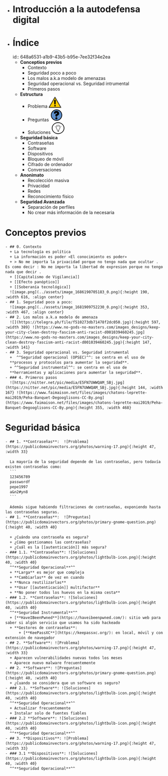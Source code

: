 - # Introducción a la autodefensa digital
- # Índice
  id:: 648a6531-a1b9-43b5-b95e-7ee32f34e2ea
	- **Conceptios previos**
	  + Contexto
	  + Seguridad poco a poco
	  + Los malos a.k.a modelo de amenazas
	  + Seguridad operacional vs. Seguridad intrumental
	  + Primeros pasos
	- **Estructura**
	  + Problema ![warning.png](../assets/warning_1686942075028_0.png)
	  + Preguntas ![question.png](../assets/question_1686942044135_0.png)
	  + Soluciones ![lightbulb.png](../assets/lightbulb_1686942086742_0.png)
	- **Seguridad básica**
	  + Contraseñas
	  + Software
	  + Dispositivos
	  + Bloqueo de móvil
	  + Cifrado de ordenador
	  + Conversaciones
	- **Anonimato**
	  + Recolección masiva
	  + Privacidad
	  + Redes
	  + Reconocimiento físico
	- **Seguridad Avanzada**
	  + Separación de perfiles
	  + No crear más información de la necesaria
# Conceptos previos
	- ## 0. Contexto
	  + La tecnología es política
	  + La información es poder «El conocimiento es poder»
	  + > No me importa la privacidad porque no tengo nada que ocultar .         Es como decir : No me importa la libertad de expresion porque no tengo nada que decir .
	  + [[Capitalismo de Vigilancia]]
	  + [[Efecto panóptico]]
	  + [[Soberanía tecnológica]]
	  ![image.png](../assets/image_1686190705183_0.png){:height 190, :width 616, :align center}
	- ## 1. Seguridad poco a poco:
	  ![image.png](../assets/image_1681909752230_0.png){:height 353, :width 467, :align center}
	- ## 2. Los malos a.k.a modelo de amenaza
	  ![](https://telegra.ph/file/f510273db71478f2dc050.jpg){:height 597, :width 389} ![https://www.no-gods-no-masters.com/images_designs/keep-your-city-clean-destroy-fascism-anti-racist-d001039460245.jpg](https://www.no-gods-no-masters.com/images_designs/keep-your-city-clean-destroy-fascism-anti-racist-d001039460245.jpg){:height 147, :width 141}
	- ## 3. Seguridad operacional vs. Seguridad intrumental
	  +  ^^Seguridad operacional (OPSEC)^^: se centra en el uso de 
	  **procesos y protocolos para aumentar la seguridad**. 
	  + ^^Seguridad instrumental^^: se centra en el uso de
	  **herramientas y aplicaciones para aumentar la seguridad**.
	- ### 4. Primeros pasos
	  ![https://nitter.net/pic/media/E5FN7UWWQAM_SBj.jpg](https://nitter.net/pic/media/E5FN7UWWQAM_SBj.jpg){:height 144, :width 167} ![https://www.faimaison.net/files/images/chatons-leprette-mai2019/Peha-Banquet-Degooglisons-CC-By.png](https://www.faimaison.net/files/images/chatons-leprette-mai2019/Peha-Banquet-Degooglisons-CC-By.png){:height 355, :width 468}
# Seguridad básica
	- ## 1. **Contraseñas**:  ![Problema](https://publicdomainvectors.org/photos/warning-17.png){:height 47, :width 33}
	  
	  La mayoría de la seguridad depende de las contraseñas, pero todavía existen contraseñas como:
	  ```
	  123456789
	  passwordf
	  pepe1997
	  a&n2#yn8
	  ```
	  
	  Además sigue habiendo filtraciones de contraseñas, exponiendo hasta las contraseñas seguras.
	- ## 1. **Contraseñas**:  ![Preguntas](https://publicdomainvectors.org/photos/primary-gnome-question.png){:height 40, :width 40}
	  
	  + ¿Cuándo una contraseña es segura?
	  + ¿Cómo gestionamos las contraseñas?
	  + ¿Cuál es la [[autenticación]] más segura?
	- ### 1.1. **Contraseñas**: ![Soluciones](https://publicdomainvectors.org/photos/lightbulb-icon.png){:height 40, :width 40} 
	  ^^**Seguridad Operacional**^^
	  + **Larga** es mejor que compleja
	  + **Cambiarlas** de vez en cuando
	  + **Nunca reutilizarlas**
	  + **Usar [[autenticación]] multifactor**
	  + **No poner todos los huevos en la misma cesta**
	- ### 1.2. **Contraseñas**: ![Soluciones](https://publicdomainvectors.org/photos/lightbulb-icon.png){:height 40, :width 40}
	  ^^**Seguridad Instrumental**^^
	  + [**HaveIBeenPwned**](https://haveibeenpwned.com/): sitio web para saber si algún servicio que usamos ha sido hackeado
	  + **Gestores de contraseñas**:
	      + [**KeePassXC**](https://keepassxc.org/): en local, móvil y con extensión de navegador
	- ## 2. **Software**: ![Problema](https://publicdomainvectors.org/photos/warning-17.png){:height 47, :width 33}
	  + Aparecen vulnerabilidades nuevas todos los meses
	  + Aparece nuevo malware frecuentemente
	- ## 2. **Software**: ![Preguntas](https://publicdomainvectors.org/photos/primary-gnome-question.png){:height 40, :width 40}
	  + ¿Cuando se considera que un software es seguro?
	- ### 2.1. **Software**: ![Soluciones](https://publicdomainvectors.org/photos/lightbulb-icon.png){:height 40, :width 40}
	  ^^**Seguridad Operacional**^^
	  + Actualizar frecuentemente
	  + Instalar solo de fuentes fiables
	- ### 2.2 **Software**: ![Soluciones](https://publicdomainvectors.org/photos/lightbulb-icon.png){:height 40, :width 40}
	  ^^**Seguridad Operacional**^^
	- ## 3. **Dispositivos**: ![Problema](https://publicdomainvectors.org/photos/warning-17.png){:height 47, :width 33}
	- ### 3.1 **Dispositivos**: ![Soluciones](https://publicdomainvectors.org/photos/lightbulb-icon.png){:height 40, :width 40}
	  ^^**Seguridad Operacional**^^

